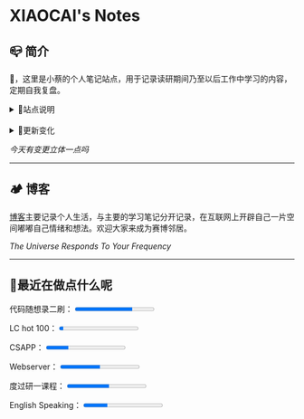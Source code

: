 # XIAOCAI's Notes

## 📪 简介

👋，这里是小蔡的个人笔记站点，用于记录读研期间乃至以后工作中学习的内容，定期自我复盘。

<details> <summary>🎏站点说明</summary>  

> 站点源文件来源[MurphyChen](https://docs.mphy.top/#/), 通过将博主源文件删改，保留自己需要的功能。主要用于记录，并不想过于折腾。
>
> 更多修改请参考[Docsify中文文档](https://docsify.js.org/#/zh-cn/)。
>
> [离线文档/源码](https://github.com/shixiaocaia/Docsify)在这，都可以悄悄拿走，记录自己学习和生活，注意标注源作者[MurphyChen](https://docs.mphy.top/#/)哦

</details>

<br />

<details> <summary>🚧更新变化</summary>  

> shell、cpp高亮渲染，注意同时引入cpp，c文件，否则无法生效。
>
> 解决了图片缩放问题`![](http://abc/2022.png ':size=70%')`，加入`':size=70%'`，这样缩放，不会影响fancybox。

</details>

*今天有变更立体一点吗*

---

## 🏕 博客

[博客](https://shixiaocaia.fun)主要记录个人生活，与主要的学习笔记分开记录，在互联网上开辟自己一片空间嘟嘟自己情绪和想法。欢迎大家来成为赛博邻居。

*The Universe Responds To Your Frequency*

---

## 🍳最近在做点什么呢

<p>
    <label for="file">代码随想录二刷：</label>
    <progress max="11" value="8"></progress>
</p>
<p>
    <label for="file">LC hot 100：</label>
    <progress max="100" value="5"></progress>
</p>
<p>
    <label for="file">CSAPP：</label>
    <progress max="43" value="12"></progress>
</p>
<p>
    <label for="file">Webserver：</label>
    <progress max="100" value="50"></progress>
</p>
<p>
    <label for="file">度过研一课程：</label>
    <progress max="30" value="16"></progress>
</p>
<p>
    <label for="file">English Speaking：</label>
    <progress max="100" value="30"></progress>
</p>





